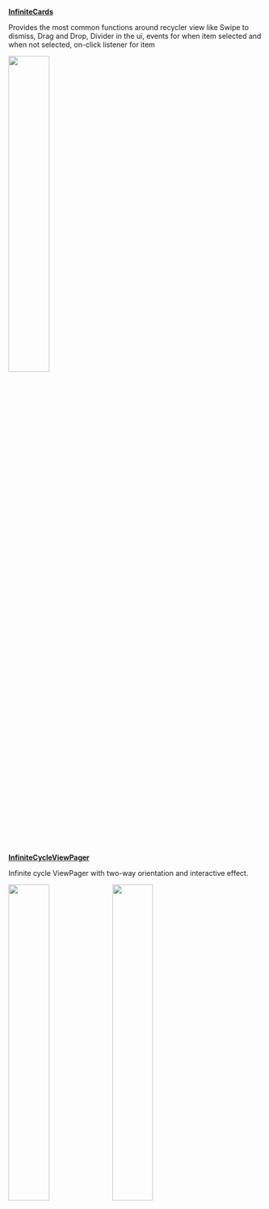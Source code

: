 **[InfiniteCards](https://github.com/BakerJQ/Android-InfiniteCards)**

Provides the most common functions around recycler view like Swipe to dismiss, Drag and Drop, Divider in the ui, events for when item selected and when not selected, on-click listener for item

<div>
<img src=https://raw.githubusercontent.com/BakerJQ/Android-InfiniteCards/master/screenshot/sample.gif width="40%">
</div>

**[InfiniteCycleViewPager](https://github.com/Devlight/InfiniteCycleViewPager)**

Infinite cycle ViewPager with two-way orientation and interactive effect.

<div>
<img src=https://camo.githubusercontent.com/58c202dab77152c85467fd7edb00f08e08c2583d/68747470733a2f2f64726976652e676f6f676c652e636f6d2f75633f6578706f72743d646f776e6c6f61642669643d304278504f5f556553377753635330687752545a55614731365a6e63 width="40%">
<img src=https://camo.githubusercontent.com/46a0c2773275d5a5acedc76a2b38ac1ec105d47a/68747470733a2f2f64726976652e676f6f676c652e636f6d2f75633f6578706f72743d646f776e6c6f61642669643d304278504f5f556553377753634e6d526d5758417a526d52774e484d width="40%">
</div>
